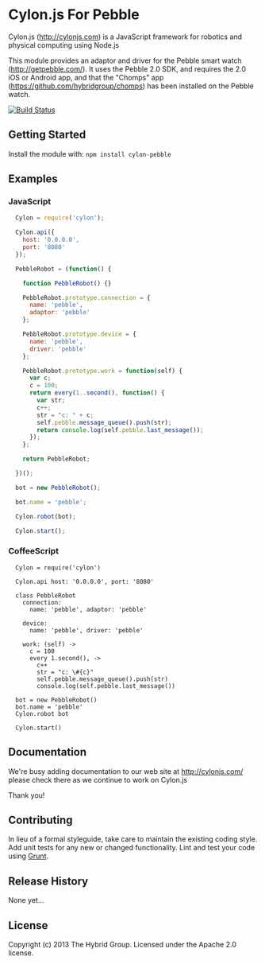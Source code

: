 # Cylon.js For Pebble

Cylon.js (http://cylonjs.com) is a JavaScript framework for robotics and physical computing using Node.js

This module provides an adaptor and driver for the Pebble smart watch (http://getpebble.com/). It uses the Pebble 2.0 SDK, and requires the 2.0 iOS or Android app, and that the "Chomps" app (https://github.com/hybridgroup/chomps) has been installed on the Pebble watch.

[![Build Status](https://secure.travis-ci.org/hybridgroup/cylon-pebble.png?branch=master)](http://travis-ci.org/hybridgroup/cylon-pebble)

## Getting Started
Install the module with: `npm install cylon-pebble`

## Examples

### JavaScript

```javascript
  Cylon = require('cylon');

  Cylon.api({
    host: '0.0.0.0',
    port: '8080'
  });

  PebbleRobot = (function() {

    function PebbleRobot() {}

    PebbleRobot.prototype.connection = {
      name: 'pebble',
      adaptor: 'pebble'
    };

    PebbleRobot.prototype.device = {
      name: 'pebble',
      driver: 'pebble'
    };

    PebbleRobot.prototype.work = function(self) {
      var c;
      c = 100;
      return every(1..second(), function() {
        var str;
        c++;
        str = "c: " + c;
        self.pebble.message_queue().push(str);
        return console.log(self.pebble.last_message());
      });
    };

    return PebbleRobot;

  })();

  bot = new PebbleRobot();

  bot.name = 'pebble';

  Cylon.robot(bot);

  Cylon.start();
```
### CoffeeScript
```coffee-script
  Cylon = require('cylon')

  Cylon.api host: '0.0.0.0', port: '8080'

  class PebbleRobot
    connection:
      name: 'pebble', adaptor: 'pebble'

    device:
      name: 'pebble', driver: 'pebble'

    work: (self) ->
      c = 100
      every 1.second(), ->
        c++
        str = "c: \#{c}"
        self.pebble.message_queue().push(str)
        console.log(self.pebble.last_message())

  bot = new PebbleRobot()
  bot.name = 'pebble'
  Cylon.robot bot

  Cylon.start()
```

## Documentation
We're busy adding documentation to our web site at http://cylonjs.com/ please check there as we continue to work on Cylon.js

Thank you!

## Contributing
In lieu of a formal styleguide, take care to maintain the existing coding style. Add unit tests for any new or changed functionality. Lint and test your code using [Grunt](http://gruntjs.com/).

## Release History
None yet...

## License
Copyright (c) 2013 The Hybrid Group. Licensed under the Apache 2.0 license.
